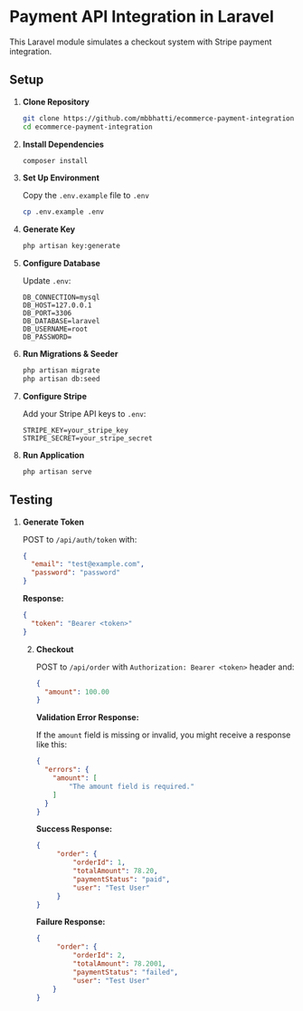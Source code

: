 # Payment API Integration in Laravel

This Laravel module simulates a checkout system with Stripe payment integration.

## Setup

1. **Clone Repository**

    ```bash
    git clone https://github.com/mbbhatti/ecommerce-payment-integration.git
    cd ecommerce-payment-integration
    ```

2. **Install Dependencies**

    ```bash
    composer install
    ```
3. **Set Up Environment**

   Copy the `.env.example` file to `.env`

    ```bash
    cp .env.example .env
    ```
   
4. **Generate Key**

    ```bash
    php artisan key:generate
    ```

5. **Configure Database**

   Update `.env`:

    ```env
    DB_CONNECTION=mysql
    DB_HOST=127.0.0.1
    DB_PORT=3306
    DB_DATABASE=laravel
    DB_USERNAME=root
    DB_PASSWORD=
    ```

6. **Run Migrations & Seeder**

    ```bash
    php artisan migrate
    php artisan db:seed
    ```

7. **Configure Stripe**

   Add your Stripe API keys to `.env`:

    ```env
    STRIPE_KEY=your_stripe_key
    STRIPE_SECRET=your_stripe_secret
    ```

8. **Run Application**

    ```bash
    php artisan serve
    ```

## Testing

1. **Generate Token**

   POST to `/api/auth/token` with:

    ```json
    {
      "email": "test@example.com",
      "password": "password"
    }
    ```

   **Response:**

    ```json
    {
      "token": "Bearer <token>"
    }
    ```

   2. **Checkout**

      POST to `/api/order` with `Authorization: Bearer <token>` header and:

       ```json
       {
         "amount": 100.00
       }
       ```
      **Validation Error Response:**

      If the `amount` field is missing or invalid, you might receive a response like this:

       ```json
       {
         "errors": {
           "amount": [
               "The amount field is required."
           ]
         }
       }
       ```

      **Success Response:**

       ```json
       {
            "order": {
                "orderId": 1,
                "totalAmount": 78.20,
                "paymentStatus": "paid",
                "user": "Test User"
            }
       }
       ```

      **Failure Response:**

       ```json
       {
            "order": {
                "orderId": 2,
                "totalAmount": 78.2001,
                "paymentStatus": "failed",
                "user": "Test User"
           }
       }
       ```
